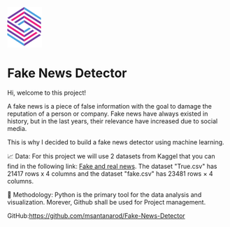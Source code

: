 ![Logo](Logo.png) 


# Fake News Detector

Hi, welcome to this project!

A fake news is a piece of false information with the goal to damage the reputation of a person or company. Fake news have always existed in history, but in the last years, their relevance have increased due to social media. 

This is why I decided to build a fake news detector using machine learning.

📈 Data: For this project we will use 2 datasets from Kaggel that you can find in the following link: [Fake and real news]([https://www.example.com](https://www.kaggle.com/datasets/clmentbisaillon/fake-and-real-news-dataset)). The dataset "True.csv" has 21417 rows x 4 columns and the dataset "fake.csv" has 23481 rows × 4 columns.

🔬 Methodology: Python is the primary tool for the data analysis and visualization. Morever, Github shall be used for Project management.

GitHub:https://github.com/msantanarod/Fake-News-Detector

